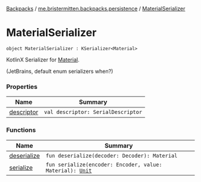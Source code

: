 [Backpacks](../../index.md) / [me.bristermitten.backpacks.persistence](../index.md) / [MaterialSerializer](./index.md)

# MaterialSerializer

`object MaterialSerializer : KSerializer<Material>`

KotlinX Serializer for [Material](#).

(JetBrains, default enum serializers when?)

### Properties

| Name | Summary |
|---|---|
| [descriptor](descriptor.md) | `val descriptor: SerialDescriptor` |

### Functions

| Name | Summary |
|---|---|
| [deserialize](deserialize.md) | `fun deserialize(decoder: Decoder): Material` |
| [serialize](serialize.md) | `fun serialize(encoder: Encoder, value: Material): `[`Unit`](https://kotlinlang.org/api/latest/jvm/stdlib/kotlin/-unit/index.html) |
